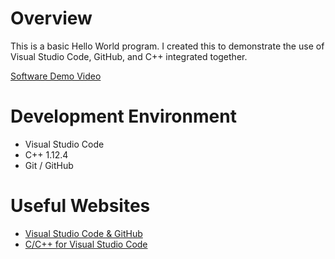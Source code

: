 # Overview

This is a basic Hello World program. I created this to demonstrate the use of Visual Studio Code, GitHub, and C++ integrated together.

[Software Demo Video](https://youtu.be/5Tuy9qiqv9E)

# Development Environment

* Visual Studio Code
* C++ 1.12.4
* Git / GitHub

# Useful Websites

* [Visual Studio Code & GitHub](https://code.visualstudio.com/docs/editor/versioncontrol)
* [C/C++ for Visual Studio Code](https://code.visualstudio.com/docs/languages/cpp)

